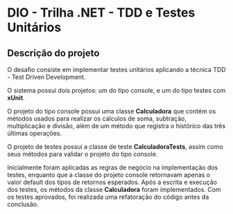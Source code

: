 # DIO - Trilha .NET - TDD e Testes Unitários


## Descrição do projeto
O desafio consiste em implementar testes unitários aplicando a técnica TDD - Test Driven Development.

O sistema possui dois projetos: um do tipo console, e um do tipo testes com **xUnit**.

O projeto do tipo console possui uma classe **Calculadora** que contém os métodos usados para realizar os cálculos de soma, subtração, multiplicação e divisão, além de um método que registra o histórico das três últimas operações.

O projeto de testes possui a classe de teste **CalculadoraTests**, assim como seus métodos para validar o projeto do tipo console.

Inicialmente foram aplicadas as regras de negócio na implementação dos testes, enquanto que a classe do projeto console retornavam apenas o valor default dos tipos de retornos esperados. Após a escrita e execução dos testes, os métodos da classe **Calculadora** foram implementados. Com os testes aprovados, foi realizada uma refatoração do código antes da conclusão.
